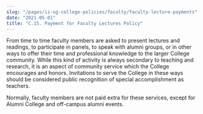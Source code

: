 ```yaml
---
slug: "/pages/ii-ug-college-policies/faculty/faculty-lecture-payments"
date: "2021-05-01"
title: "C.15. Payment for Faculty Lectures Policy"
---
```


From time to time faculty members are asked to present lectures and readings, to participate in panels, to speak with alumni groups, or in other ways to offer their time and professional knowledge to the larger College community. While this kind of activity is always secondary to teaching and research, it is an aspect of community service which the College encourages and honors. Invitations to serve the College in these ways should be considered public recognition of special accomplishment as teachers.

Normally, faculty members are not paid extra for these services, except for Alumni College and off-campus alumni events.